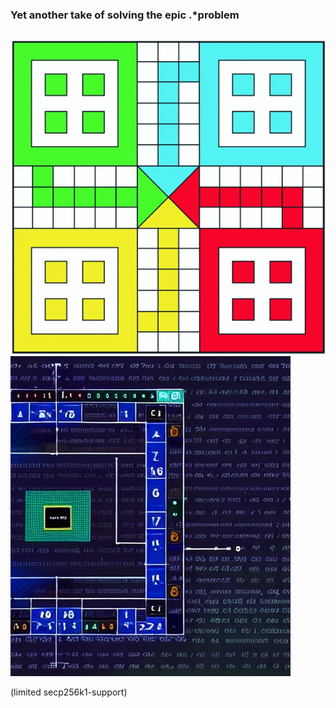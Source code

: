 ### Yet another take of solving the epic .*problem 
## 
![screenshot](...)
![screenshot](screenshot.jpg)


(limited secp256k1-support)
